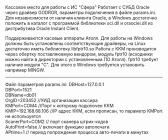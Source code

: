 Кассовое место для работы с ИС "Сфера"
    Работает с СУБД Oracle через драйвер GODROR, параметры подключения в файле params.ini. Для независимости от наличия клиента Oracle, в Windows достаточно положить в каталог с программой библиотеки oci.dll и oraociei.dll из дистрибутива Oracle Instant Client.

Поддерживаются касовые аппараты Атолл. Для работы на Windows должны быть установлены соответствующие драйверы, на Linux достаточно иметь библиотеку libfptr10.so
Работа с ККМ производится через обертку поставляюемую вендором, модуль fptr10 (исходники можно найти в директории с установленным ПО Атолл). fptr10 требует наличие модуля "C". Для этого в Windows требуется установить например MINGW.

____
Файл параметров params.ini:
    DBHost=127.0.0.1  
    DBPort=1521  
    DBName=db01  
    OrgID=203452 //УИД организации кассира  
    KMPort=COM4 //Порт к которому подключен ККМ  
    KMIP=192.168.68.106 //IP адрес ККМ, если прописан, то параметр KMPort не используется  
    ScanerPort=COM2 // порт сканера штрих-кодов  
    AutoPrint=false // включает функцию автопечати  
    APtime=1 // период попрождения процесса авто-печати в минутах  